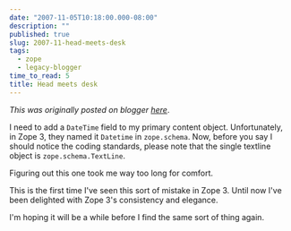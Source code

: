 ```yaml
---
date: "2007-11-05T10:18:00.000-08:00"
description: ""
published: true
slug: 2007-11-head-meets-desk
tags:
  - zope
  - legacy-blogger
time_to_read: 5
title: Head meets desk
---
```


_This was originally posted on blogger [here](https://pydanny.blogspot.com/2007/11/head-meets-desk.html)_.

I need to add a `DateTime` field to my primary content object. Unfortunately, in Zope 3, they named it `Datetime` in `zope.schema`. Now, before you say I should notice the coding standards, please note that the single textline object is `zope.schema.TextLine`.

Figuring out this one took me way too long for comfort.

This is the first time I've seen this sort of mistake in Zope 3. Until now I've been delighted with Zope 3's consistency and elegance.

I'm hoping it will be a while before I find the same sort of thing again.
